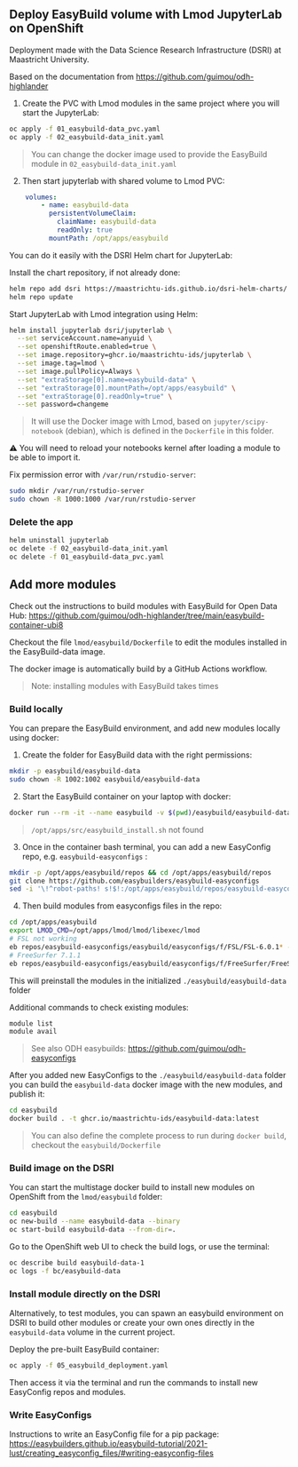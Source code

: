 ## Deploy EasyBuild volume with Lmod JupyterLab on OpenShift

Deployment made with the Data Science Research Infrastructure (DSRI) at Maastricht University. 

Based on the documentation from https://github.com/guimou/odh-highlander

1. Create the PVC with Lmod modules in the same project where you will start the JupyterLab:


```bash
oc apply -f 01_easybuild-data_pvc.yaml
oc apply -f 02_easybuild-data_init.yaml
```

> You can change the docker image used to provide the EasyBuild module in `02_easybuild-data_init.yaml`


2. Then start jupyterlab with shared volume to Lmod PVC:

```yaml
    volumes:
        - name: easybuild-data
          persistentVolumeClaim:
            claimName: easybuild-data
            readOnly: true
          mountPath: /opt/apps/easybuild
```

You can do it easily with the DSRI Helm chart for JupyterLab:

Install the chart repository, if not already done:

```bash
helm repo add dsri https://maastrichtu-ids.github.io/dsri-helm-charts/
helm repo update
```

Start JupyterLab with Lmod integration using Helm:

```bash
helm install jupyterlab dsri/jupyterlab \
  --set serviceAccount.name=anyuid \
  --set openshiftRoute.enabled=true \
  --set image.repository=ghcr.io/maastrichtu-ids/jupyterlab \
  --set image.tag=lmod \
  --set image.pullPolicy=Always \
  --set "extraStorage[0].name=easybuild-data" \
  --set "extraStorage[0].mountPath=/opt/apps/easybuild" \
  --set "extraStorage[0].readOnly=true" \
  --set password=changeme
```

> It will use the Docker image with Lmod, based on `jupyter/scipy-notebook` (debian), which is defined in the `Dockerfile` in this folder.

⚠️ You will need to reload your notebooks kernel after loading a module to be able to import it.

Fix permission error with `/var/run/rstudio-server`: 

```bash
sudo mkdir /var/run/rstudio-server
sudo chown -R 1000:1000 /var/run/rstudio-server
```

### Delete the app

```bash
helm uninstall jupyterlab
oc delete -f 02_easybuild-data_init.yaml
oc delete -f 01_easybuild-data_pvc.yaml
```

## Add more modules

Check out the instructions to build modules with EasyBuild for Open Data Hub: https://github.com/guimou/odh-highlander/tree/main/easybuild-container-ubi8

Checkout the file `lmod/easybuild/Dockerfile` to edit the modules installed in the EasyBuild-data image.

The docker image is automatically build by a GitHub Actions workflow.

> Note: installing modules with EasyBuild takes times

### Build locally

You can prepare the EasyBuild environment, and add new modules locally using docker:

1. Create the folder for EasyBuild data with the right permissions:

```bash
mkdir -p easybuild/easybuild-data
sudo chown -R 1002:1002 easybuild/easybuild-data
```

2. Start the EasyBuild container on your laptop with docker:

```bash
docker run --rm -it --name easybuild -v $(pwd)/easybuild/easybuild-data:/opt/apps/easybuild:z quay.io/guimou/easybuild-ubi8-py39 bash -c "/opt/app-root/src/easybuild_install.sh && bash"
```

> `/opt/apps/src/easybuild_install.sh` not found

3. Once in the container bash terminal, you can add a new EasyConfig repo, e.g. `easybuild-easyconfigs` :

```bash
mkdir -p /opt/apps/easybuild/repos && cd /opt/apps/easybuild/repos
git clone https://github.com/easybuilders/easybuild-easyconfigs
sed -i '\!^robot-paths! s!$!:/opt/apps/easybuild/repos/easybuild-easyconfigs/!' /opt/apps/easybuild/easybuild.d/config.cfg
```

4. Then build modules from easyconfigs files in the repo:

```bash
cd /opt/apps/easybuild
export LMOD_CMD=/opt/apps/lmod/lmod/libexec/lmod
# FSL not working
eb repos/easybuild-easyconfigs/easybuild/easyconfigs/f/FSL/FSL-6.0.1* --download-timeout=1000 -r
# FreeSurfer 7.1.1
eb repos/easybuild-easyconfigs/easybuild/easyconfigs/f/FreeSurfer/FreeSurfer-7.1.1-centos* --download-timeout=1000 -r
```

This will preinstall the modules in the initialized `./easybuild/easybuild-data` folder

Additional commands to check existing modules:

```bash
module list
module avail
```

> See also ODH easybuilds: https://github.com/guimou/odh-easyconfigs

After you added new EasyConfigs to the `./easybuild/easybuild-data` folder you can build the `easybuild-data` docker image with the new modules, and publish it:

```bash
cd easybuild
docker build . -t ghcr.io/maastrichtu-ids/easybuild-data:latest
```

> You can also define the complete process to run during `docker build`, checkout the `easybuild/Dockerfile`

### Build image on the DSRI

You can start the multistage docker build to install new modules on OpenShift from the `lmod/easybuild` folder:

```bash
cd easybuild
oc new-build --name easybuild-data --binary
oc start-build easybuild-data --from-dir=.
```

Go to the OpenShift web UI to check the build logs, or use the terminal:

```bash
oc describe build easybuild-data-1 
oc logs -f bc/easybuild-data
```

### Install module directly on the DSRI

Alternatively, to test modules, you can spawn an easybuild environment on DSRI to build other modules or create your own ones directly in the `easybuild-data` volume in the current project.

Deploy the pre-built EasyBuild container:

```bash
oc apply -f 05_easybuild_deployment.yaml
```

Then access it via the terminal and run the commands to install new EasyConfig repos and modules.

### Write EasyConfigs 

Instructions to write an EasyConfig file for a pip package: https://easybuilders.github.io/easybuild-tutorial/2021-lust/creating_easyconfig_files/#writing-easyconfig-files